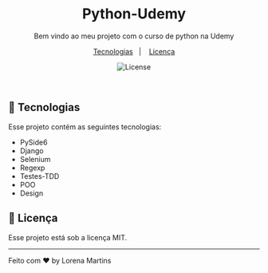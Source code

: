 <h1 align="center"> Python-Udemy </h1>

<p align="center">
Bem vindo ao meu projeto com o curso de python na Udemy
</p>

<p align="center">
  <a href="#-tecnologias">Tecnologias</a>&nbsp;&nbsp;&nbsp;|&nbsp;&nbsp;&nbsp;
  <a href="#memo-licença">Licença</a>
</p>

<p align="center">
  <img alt="License" src="https://img.shields.io/static/v1?label=license&message=MIT&color=49AA26&labelColor=000000">
</p>

<br>

## 🚀 Tecnologias

Esse projeto contém as seguintes tecnologias:

- PySide6
- Django
- Selenium
- Regexp
- Testes-TDD
- POO
- Design


## :memo: Licença

Esse projeto está sob a licença MIT.

---

Feito com ♥ by Lorena Martins 



